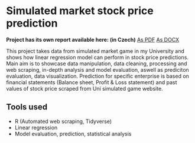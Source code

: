# Simulated market stock price prediction

**Project has its own report available here: (in Czech)** [As PDF](/seminarka.pdf) [As DOCX](/seminarka.docx)

This project takes data from simulated market game in my University and shows how linear regression model can perform in stock price predictions. Main aim is to showcase data manipulation, data cleaning, processing and web scraping, in-depth analysis and model evaluation, aswell as prediciton evaluation, data visualization. 
Prediction for specific enterprise is based on financial statements (Balance sheet, Profit & Loss statement) and past values of stock price scraped from Uni simulated game website. 


## Tools used
- R (Automated web scraping, Tidyverse)
- Linear regression
- Model evaluation, prediction, statistical analysis